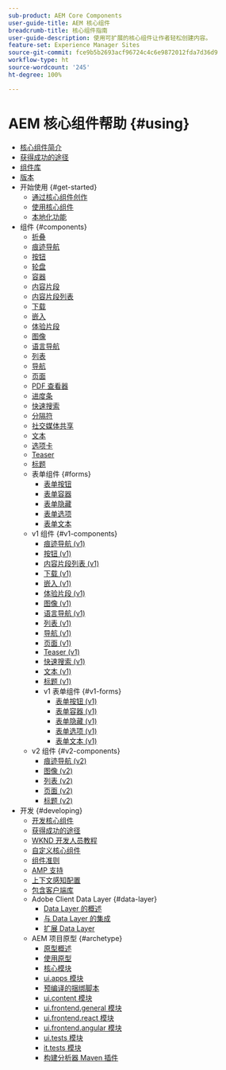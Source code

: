 ```yaml
---
sub-product: AEM Core Components
user-guide-title: AEM 核心组件
breadcrumb-title: 核心组件指南
user-guide-description: 使用可扩展的核心组件让作者轻松创建内容。
feature-set: Experience Manager Sites
source-git-commit: fce9b5b2693acf96724c4c6e9872012fda7d36d9
workflow-type: ht
source-wordcount: '245'
ht-degree: 100%

---
```



# AEM 核心组件帮助 {#using}

+ [核心组件简介](introduction.md)
+ [获得成功的途径](developing/success.md)
+ [组件库](https://adobe.com/go/aem_cmp_library_cn)
+ [版本](versions.md)
+ 开始使用 {#get-started}
   + [通过核心组件创作](get-started/authoring.md)
   + [使用核心组件](get-started/using.md)
   + [本地化功能](get-started/localization.md)
+ 组件 {#components}
   + [折叠](components/accordion.md)
   + [痕迹导航](components/breadcrumb.md)
   + [按钮](components/button.md)
   + [轮盘](components/carousel.md)
   + [容器](components/container.md)
   + [内容片段](components/content-fragment-component.md)
   + [内容片段列表](components/content-fragment-list.md)
   + [下载](components/download.md)
   + [嵌入](components/embed.md)
   + [体验片段](components/experience-fragment.md)
   + [图像](components/image.md)
   + [语言导航](components/language-navigation.md)
   + [列表](components/list.md)
   + [导航](components/navigation.md)
   + [页面](components/page.md)
   + [PDF 查看器](components/pdf-viewer.md)
   + [进度条](components/progress-bar.md)
   + [快速搜索](components/quick-search.md)
   + [分隔符](components/separator.md)
   + [社交媒体共享](components/sharing.md)
   + [文本](components/text.md)
   + [选项卡](components/tabs.md)
   + [Teaser](components/teaser.md)
   + [标题](components/title.md)
   + 表单组件 {#forms}
      + [表单按钮](components/forms/form-button.md)
      + [表单容器](components/forms/form-container.md)
      + [表单隐藏](components/forms/form-hidden.md)
      + [表单选项](components/forms/form-options.md)
      + [表单文本](components/forms/form-text.md)
   + v1 组件 {#v1-components}
      + [痕迹导航 (v1)](components/v1/breadcrumb-v1.md)
      + [按钮 (v1)](components/v1/button.md)
      + [内容片段列表 (v1)](components/v1/content-fragment-list.md)
      + [下载 (v1)](components/v1/download.md)
      + [嵌入 (v1)](components/v1/embed.md)
      + [体验片段 (v1)](components/v1/experience-fragment.md)
      + [图像 (v1)](components/v1/image-v1.md)
      + [语言导航 (v1)](components/v1/language-navigation.md)
      + [列表 (v1)](components/v1/list-v1.md)
      + [导航 (v1)](components/v1/navigation.md)
      + [页面 (v1)](components/v1/page-v1.md)
      + [Teaser (v1)](components/v1/teaser.md)
      + [快速搜索 (v1)](components/v1/quick-search.md)
      + [文本 (v1)](components/v1/text-v1.md)
      + [标题 (v1)](components/v1/title-v1.md)
      + v1 表单组件 {#v1-forms}
         + [表单按钮 (v1)](components/v1/form-button-v1.md)
         + [表单容器 (v1)](components/v1/form-container-v1.md)
         + [表单隐藏 (v1)](components/v1/form-hidden-v1.md)
         + [表单选项 (v1)](components/v1/form-options-v1.md)
         + [表单文本 (v1)](components/v1/form-text-v1.md)
   + v2 组件 {#v2-components}
      + [痕迹导航 (v2)](components/v2/breadcrumb.md)
      + [图像 (v2)](components/v2/image.md)
      + [列表 (v2)](components/v2/list.md)
      + [页面 (v2)](components/v2/page.md)
      + [标题 (v2)](components/v2/title.md)
+ 开发 {#developing}
   + [开发核心组件](developing/overview.md)
   + [获得成功的途径](https://experienceleague.adobe.com/docs/experience-manager-core-components/using/success.html)
   + [WKND 开发人员教程](https://experienceleague.adobe.com/docs/experience-manager-learn/getting-started-wknd-tutorial-develop/overview.html)
   + [自定义核心组件](developing/customizing.md)
   + [组件准则](developing/guidelines.md)
   + [AMP 支持](developing/amp.md)
   + [上下文感知配置](developing/context-aware-configs.md)
   + [包含客户端库](developing/including-clientlibs.md)
   + Adobe Client Data Layer {#data-layer}
      + [Data Layer 的概述](developing/data-layer/overview.md)
      + [与 Data Layer 的集成](developing/data-layer/integrations.md)
      + [扩展 Data Layer](developing/data-layer/extending.md)
   + AEM 项目原型 {#archetype}
      + [原型概述](developing/archetype/overview.md)
      + [使用原型](developing/archetype/using.md)
      + [核心模块](developing/archetype/core.md)
      + [ui.apps 模块](developing/archetype/uiapps.md)
      + [预编译的捆绑脚本](developing/archetype/precompiled-bundled-scripts.md)
      + [ui.content 模块](developing/archetype/uicontent.md)
      + [ui.frontend.general 模块](developing/archetype/uifrontend.md)
      + [ui.frontend.react 模块](developing/archetype/uifrontend-react.md)
      + [ui.frontend.angular 模块](developing/archetype/uifrontend-angular.md)
      + [ui.tests 模块](developing/archetype/uitests.md)
      + [it.tests 模块](developing/archetype/ittests.md)
      + [构建分析器 Maven 插件](developing/archetype/build-analyzer-maven-plugin.md)
